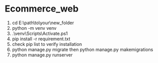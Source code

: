 # Ecommerce_web
1. cd E:\path\to\your\new_folder
2. python -m venv venv
3. .\venv\Scripts\Activate.ps1
4. pip install -r requirement.txt
5. check pip list to verify installation
6. python manage.py migrate then python manage.py makemigrations
7. python manage.py runserver
